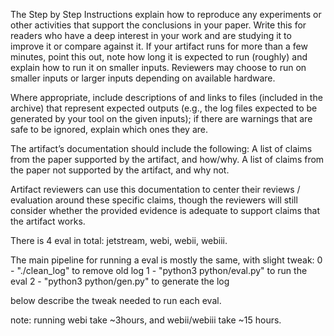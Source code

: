 The Step by Step Instructions explain how to reproduce any experiments or other activities that support the conclusions in your paper. Write this for readers who have a deep interest in your work and are studying it to improve it or compare against it. If your artifact runs for more than a few minutes, point this out, note how long it is expected to run (roughly) and explain how to run it on smaller inputs. Reviewers may choose to run on smaller inputs or larger inputs depending on available hardware.

Where appropriate, include descriptions of and links to files (included in the archive) that represent expected outputs (e.g., the log files expected to be generated by your tool on the given inputs); if there are warnings that are safe to be ignored, explain which ones they are.

The artifact’s documentation should include the following: A list of claims from the paper supported by the artifact, and how/why. A list of claims from the paper not supported by the artifact, and why not.

Artifact reviewers can use this documentation to center their reviews / evaluation around these specific claims, though the reviewers will still consider whether the provided evidence is adequate to support claims that the artifact works.

There is 4 eval in total: jetstream, webi, webii, webiii.

The main pipeline for running a eval is mostly the same, with slight tweak:
0 - "./clean_log" to remove old log
1 - "python3 python/eval.py" to run the eval
2 - "python3 python/gen.py" to generate the log

below describe the tweak needed to run each eval.

note: running webi take ~3hours, and webii/webiii take ~15 hours.

